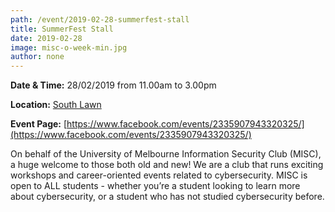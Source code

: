 ```yaml
---
path: /event/2019-02-28-summerfest-stall
title: SummerFest Stall
date: 2019-02-28
image: misc-o-week-min.jpg
author: none
---
```


**Date & Time:** 28/02/2019 from 11.00am to 3.00pm

**Location:** [South Lawn](https://studentvip.com.au/unimelb/parkville/maps/115038)

**Event Page:** [https://www.facebook.com/events/2335907943320325/](https://www.facebook.com/events/2335907943320325/)


On behalf of the University of Melbourne Information Security Club (MISC), a huge welcome to those both old and new! We are a club that runs exciting workshops and career-oriented events related to cybersecurity. MISC is open to ALL students - whether you’re a student looking to learn more about cybersecurity, or a student who has not studied cybersecurity before.
